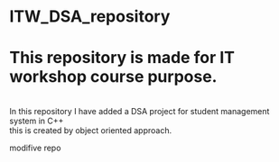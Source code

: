 # ITW_DSA_repository
<h1>This repository is made for IT workshop course purpose.</h1>
<br>
In this repository I have added a DSA project for student management
<br>
system in C++<br>
this is created by object oriented approach.

<p>modifive repo</p>